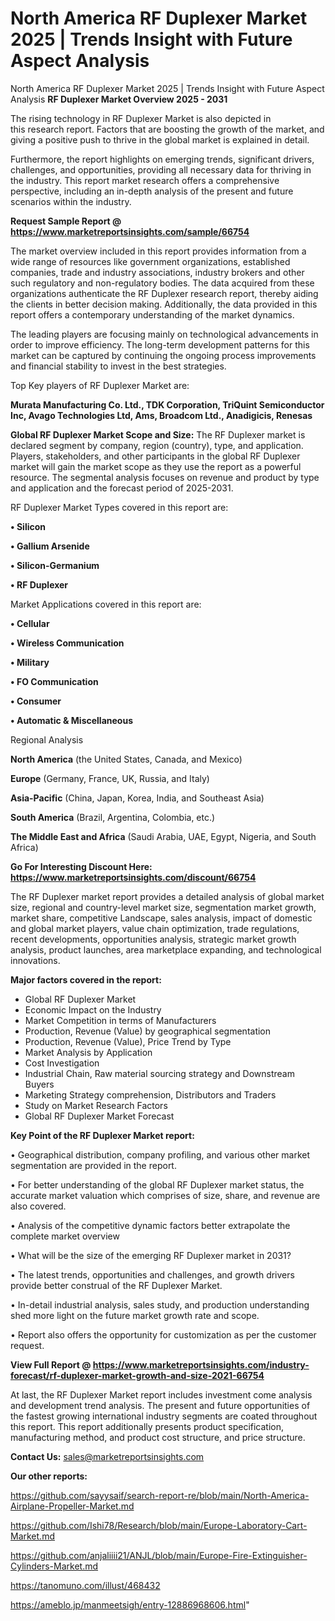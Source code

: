 # North America RF Duplexer Market 2025 | Trends Insight with Future Aspect Analysis
North America RF Duplexer Market 2025 | Trends Insight with Future Aspect Analysis
<Strong> RF Duplexer Market Overview 2025 - 2031</strong>

The rising technology in RF Duplexer Market is also depicted in this research report. Factors that are boosting the growth of the market, and giving a positive push to thrive in the global market is explained in detail.

Furthermore, the report highlights on emerging trends, significant drivers, challenges, and opportunities, providing all necessary data for thriving in the industry. This report market research offers a comprehensive perspective, including an in-depth analysis of the present and future scenarios within the industry.

<strong>Request Sample Report @ <a href=https://www.marketreportsinsights.com/sample/66754>https://www.marketreportsinsights.com/sample/66754</a></strong>

The market overview included in this report provides information from a wide range of resources like government organizations, established companies, trade and industry associations, industry brokers and other such regulatory and non-regulatory bodies. The data acquired from these organizations authenticate the RF Duplexer research report, thereby aiding the clients in better decision making. Additionally, the data provided in this report offers a contemporary understanding of the market dynamics.

The leading players are focusing mainly on technological advancements in order to improve efficiency. The long-term development patterns for this market can be captured by continuing the ongoing process improvements and financial stability to invest in the best strategies.

Top Key players of RF Duplexer Market are:

<strong>Murata Manufacturing Co. Ltd., TDK Corporation, TriQuint Semiconductor Inc, Avago Technologies Ltd, Ams, Broadcom Ltd., Anadigicis, Renesas</strong>

<strong><b>Global RF Duplexer Market Scope and Size:</b></strong>
The RF Duplexer market is declared segment by company, region (country), type, and application. Players, stakeholders, and other participants in the global RF Duplexer market will gain the market scope as they use the report as a powerful resource. The segmental analysis focuses on revenue and product by type and application and the forecast period of 2025-2031.

RF Duplexer Market Types covered in this report are:

<strong>• Silicon

• Gallium Arsenide

• Silicon-Germanium

• RF Duplexer</strong>

Market Applications covered in this report are:

<strong>• Cellular

• Wireless Communication

• Military

• FO Communication

• Consumer

• Automatic & Miscellaneous</strong> 

Regional Analysis

<strong>North America</strong> (the United States, Canada, and Mexico)

<strong>Europe</strong> (Germany, France, UK, Russia, and Italy)

<strong>Asia-Pacific</strong> (China, Japan, Korea, India, and Southeast Asia)

<strong>South America</strong> (Brazil, Argentina, Colombia, etc.)

<strong>The Middle East and Africa</strong> (Saudi Arabia, UAE, Egypt, Nigeria, and South Africa)

<strong>Go For Interesting Discount Here: <a href=https://www.marketreportsinsights.com/discount/66754>https://www.marketreportsinsights.com/discount/66754</a></strong>

The RF Duplexer market report provides a detailed analysis of global market size, regional and country-level market size, segmentation market growth, market share, competitive Landscape, sales analysis, impact of domestic and global market players, value chain optimization, trade regulations, recent developments, opportunities analysis, strategic market growth analysis, product launches, area marketplace expanding, and technological innovations.

<strong><b>Major factors covered in the report:</b></strong>
<ul>
  <li>Global RF Duplexer Market </li>
  <li>Economic Impact on the Industry</li>
  <li>Market Competition in terms of Manufacturers</li>
  <li>Production, Revenue (Value) by geographical segmentation</li>
  <li>Production, Revenue (Value), Price Trend by Type</li>
  <li>Market Analysis by Application</li>
  <li>Cost Investigation</li>
  <li>Industrial Chain, Raw material sourcing strategy and Downstream Buyers</li>
  <li>Marketing Strategy comprehension, Distributors and Traders</li>
  <li>Study on Market Research Factors</li>
  <li>Global RF Duplexer Market Forecast</li>
</ul>

<strong><b>Key Point of the RF Duplexer Market report:</b></strong>

• Geographical distribution, company profiling, and various other market segmentation are provided in the report.

• For better understanding of the global RF Duplexer market status, the accurate market valuation which comprises of size, share, and revenue are also covered.

• Analysis of the competitive dynamic factors better extrapolate the complete market overview

• What will be the size of the emerging RF Duplexer market in 2031?

• The latest trends, opportunities and challenges, and growth drivers provide better construal of the RF Duplexer Market.

• In-detail industrial analysis, sales study, and production understanding shed more light on the future market growth rate and scope.

• Report also offers the opportunity for customization as per the customer request.

<strong><b>View Full Report @ <a href=https://www.marketreportsinsights.com/industry-forecast/rf-duplexer-market-growth-and-size-2021-66754>https://www.marketreportsinsights.com/industry-forecast/rf-duplexer-market-growth-and-size-2021-66754</a></b></strong>


At last, the RF Duplexer Market report includes investment come analysis and development trend analysis. The present and future opportunities of the fastest growing international industry segments are coated throughout this report. This report additionally presents product specification, manufacturing method, and product cost structure, and price structure.

<strong>Contact Us:</strong>
sales@marketreportsinsights.com

<strong>Our other reports:</strong>

<a href=https://github.com/sayysaif/search-report-re/blob/main/North-America-Airplane-Propeller-Market.md>https://github.com/sayysaif/search-report-re/blob/main/North-America-Airplane-Propeller-Market.md</a>

<a href=https://github.com/Ishi78/Research/blob/main/Europe-Laboratory-Cart-Market.md>https://github.com/Ishi78/Research/blob/main/Europe-Laboratory-Cart-Market.md</a>

<a href=https://github.com/anjaliiii21/ANJL/blob/main/Europe-Fire-Extinguisher-Cylinders-Market.md>https://github.com/anjaliiii21/ANJL/blob/main/Europe-Fire-Extinguisher-Cylinders-Market.md</a>

<a href=https://tanomuno.com/illust/468432>https://tanomuno.com/illust/468432</a>

<a href=https://ameblo.jp/manmeetsigh/entry-12886968606.html>https://ameblo.jp/manmeetsigh/entry-12886968606.html</a>"
